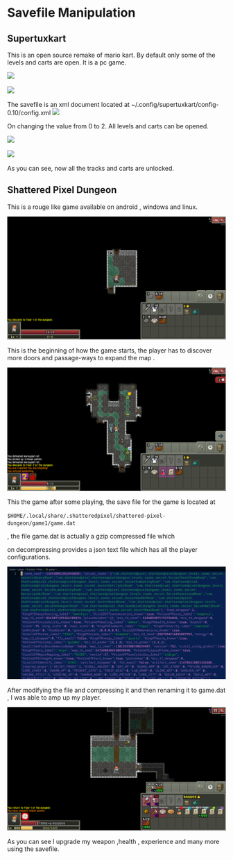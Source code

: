 # Savefile Manipulation

## Supertuxkart

This is an open source remake of mario kart. By default only some of the levels and carts are open. It is a pc game.

![](/home/aman/.config/marktext/images/2024-06-25-13-13-47-image.png)

![](/home/aman/.config/marktext/images/2024-06-25-13-14-18-image.png)

The savefile is an xml document located at ~/.config/supertuxkart/config-0.10/config.xml   ![](/home/aman/.config/marktext/images/2024-06-25-13-14-55-image.png)

On changing the value from 0 to 2. All levels and carts can be opened.

![](/home/aman/.config/marktext/images/2024-06-25-13-17-04-image.png)

![](/home/aman/.config/marktext/images/2024-06-25-13-17-30-image.png)

As you can see, now all the tracks and carts are unlocked.

## Shattered Pixel Dungeon

This is a rouge like game available on android , windows and linux.

![](Savefile%20Manipulation/2024-07-02-14-19-46-image.png)

This is the beginning of how the game starts, the player has to discover more doors and passage-ways to expand the map .

![](Savefile%20Manipulation/2024-07-02-14-22-55-image.png)

This the game after some playing, the save file for the game is located at 

`$HOME/.local/share/.shatteredpixel/shattered-pixel-dungeon/game1/game.dat`  

, the file game.dat is actually a gzip compressed file which

on decompressing provides a json text file which has all the player configurations.

![](Savefile%20Manipulation/2024-07-02-14-27-43-image.png)

After modifying the file and compressing it and then renaming it to game.dat , I was able to amp up my player.

![](Savefile%20Manipulation/2024-07-02-15-53-42-image.png)

As you can see I upgrade my weapon ,health , experience and many more using the savefile.


